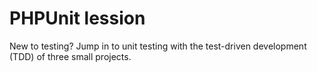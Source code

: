 # PHPUnit lession

New to testing? Jump in to unit testing with the test-driven development (TDD) of three small projects.
